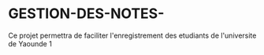 # GESTION-DES-NOTES-
Ce projet permettra de faciliter l'enregistrement des etudiants de l'universite de Yaounde 1
